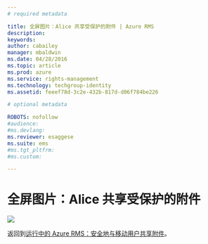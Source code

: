 ```yaml
---
# required metadata

title: 全屏图片：Alice 共享受保护的附件 | Azure RMS
description:
keywords:
author: cabailey
manager: mbaldwin
ms.date: 04/28/2016
ms.topic: article
ms.prod: azure
ms.service: rights-management
ms.technology: techgroup-identity
ms.assetid: feeef78d-3c2e-432b-817d-d06f784be226

# optional metadata

ROBOTS: nofollow
#audience:
#ms.devlang:
ms.reviewer: esaggese
ms.suite: ems
#ms.tgt_pltfrm:
#ms.custom:

---
```


# 全屏图片：Alice 共享受保护的附件
![](./media/AzRMS_StoryboardEmaill1.PNG)

返回到[运行中的 Azure RMS：安全地与移动用户共享附件](http://technet.microsoft.com/library/jj585026.aspx)。



<!--HONumber=Apr16_HO3-->


